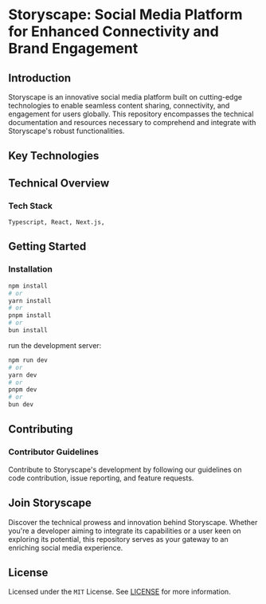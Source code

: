 # Storyscape: Social Media Platform for Enhanced Connectivity and Brand Engagement

## Introduction

Storyscape is an innovative social media platform built on cutting-edge technologies to enable seamless content sharing, connectivity, and engagement for users globally. This repository encompasses the technical documentation and resources necessary to comprehend and integrate with Storyscape's robust functionalities.

## Key Technologies

## Technical Overview

### Tech Stack

`Typescript, React, Next.js, `

## Getting Started

### Installation

```bash
npm install
# or
yarn install
# or
pnpm install
# or
bun install
```

run the development server:

```bash
npm run dev
# or
yarn dev
# or
pnpm dev
# or
bun dev
```

## Contributing

### Contributor Guidelines

Contribute to Storyscape's development by following our guidelines on code contribution, issue reporting, and feature requests.

## Join Storyscape

Discover the technical prowess and innovation behind Storyscape. Whether you're a developer aiming to integrate its capabilities or a user keen on exploring its potential, this repository serves as your gateway to an enriching social media experience.

## License

Licensed under the `MIT` License. See [LICENSE](https://github.com/storyscape/storyscape/blob/main/LICENSE) for more information.
